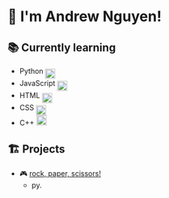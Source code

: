 # 👋 I'm Andrew Nguyen! 

## 📚 Currently learning

- Python  <img src="https://github.com/user-attachments/assets/dcd46278-7de6-4967-8de3-b8d7555cbc49" width="20" height="20" align="middle"> 
- JavaScript <img src="https://github.com/user-attachments/assets/90c189fc-4d74-44c2-b003-41618fcff841" width="20" height="20" align="middle">
- HTML  <img src="" width="20" height="20" align="middle">
- CSS <img src="" width="20" height="20" align="middle">
- C++ <img src="https://github.com/user-attachments/assets/af92b443-f67d-47ec-b3b5-90bf2fa1b2fb" width="20" height="20" align="">

## 🏗️ Projects
- 🎮 [rock, paper, scissors!](https://github.com/andrewn0207/python-personal-projects/blob/main/rockpaperscissors.py) 
  - py.
